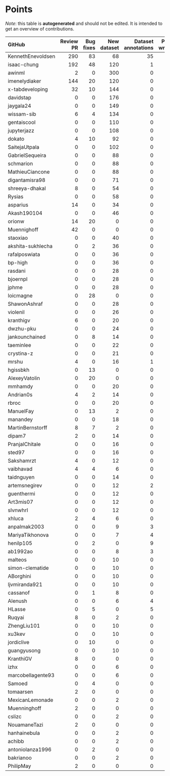 # Points

_Note_: this table is **autogenerated** and should not be edited. It is intended to get an overview of contributions.

 | GitHub            |   Review PR |   Bug fixes |   New dataset |   Dataset annotations |   Paper writing |   Coordination |   New task |   Running Models |   Total |
|:------------------|------------:|------------:|--------------:|----------------------:|----------------:|---------------:|-----------:|-----------------:|--------:|
| KennethEnevoldsen |         290 |          83 |            68 |                    35 |               0 |             11 |          0 |                0 |     487 |
| isaac-chung       |         192 |          48 |           120 |                     1 |              12 |              4 |          2 |                0 |     379 |
| awinml            |           2 |           0 |           300 |                     0 |               0 |              0 |          0 |                0 |     302 |
| imenelydiaker     |         144 |          20 |           120 |                     0 |               0 |              0 |          0 |                0 |     284 |
| x-tabdeveloping   |          32 |          10 |           144 |                     0 |               0 |              1 |         12 |                0 |     199 |
| davidstap         |           0 |           0 |           176 |                     0 |               0 |              0 |          0 |                0 |     176 |
| jaygala24         |           0 |           0 |           149 |                     0 |               0 |              0 |          0 |                0 |     149 |
| wissam-sib        |           6 |           4 |           134 |                     0 |               0 |              0 |          0 |                0 |     144 |
| gentaiscool       |           0 |           0 |           110 |                     0 |               0 |              0 |          0 |                0 |     110 |
| jupyterjazz       |           0 |           0 |           108 |                     0 |               0 |              0 |          0 |                0 |     108 |
| dokato            |           4 |          10 |            92 |                     0 |               0 |              0 |          0 |                0 |     106 |
| SaitejaUtpala     |           0 |           0 |           102 |                     0 |               0 |              0 |          0 |                0 |     102 |
| GabrielSequeira   |           0 |           0 |            88 |                     0 |               0 |              0 |          0 |                0 |      88 |
| schmarion         |           0 |           0 |            88 |                     0 |               0 |              0 |          0 |                0 |      88 |
| MathieuCiancone   |           0 |           0 |            88 |                     0 |               0 |              0 |          0 |                0 |      88 |
| digantamisra98    |           0 |           0 |            71 |                     0 |               0 |              0 |          0 |                0 |      71 |
| shreeya-dhakal    |           8 |           0 |            54 |                     0 |               0 |              0 |          0 |                0 |      62 |
| Rysias            |           0 |           0 |            58 |                     0 |               0 |              0 |          0 |                0 |      58 |
| asparius          |          14 |           0 |            34 |                     0 |               0 |              0 |          0 |                0 |      48 |
| Akash190104       |           0 |           0 |            46 |                     0 |               0 |              0 |          0 |                0 |      46 |
| orionw            |          14 |          20 |             0 |                     0 |               0 |              0 |         10 |                0 |      44 |
| Muennighoff       |          42 |           0 |             0 |                     0 |               0 |              0 |          0 |                0 |      42 |
| staoxiao          |           0 |           0 |            40 |                     0 |               0 |              0 |          0 |                0 |      40 |
| akshita-sukhlecha |           0 |           2 |            36 |                     0 |               0 |              0 |          0 |                0 |      38 |
| rafalposwiata     |           0 |           0 |            36 |                     0 |               0 |              0 |          0 |                0 |      36 |
| bp-high           |           0 |           0 |            36 |                     0 |               0 |              0 |          0 |                0 |      36 |
| rasdani           |           0 |           0 |            28 |                     0 |               0 |              0 |          0 |                0 |      28 |
| bjoernpl          |           0 |           0 |            28 |                     0 |               0 |              0 |          0 |                0 |      28 |
| jphme             |           0 |           0 |            28 |                     0 |               0 |              0 |          0 |                0 |      28 |
| loicmagne         |           0 |          28 |             0 |                     0 |               0 |              0 |          0 |                0 |      28 |
| ShawonAshraf      |           0 |           0 |            28 |                     0 |               0 |              0 |          0 |                0 |      28 |
| violenil          |           0 |           0 |            26 |                     0 |               0 |              0 |          0 |                0 |      26 |
| kranthigv         |           6 |           0 |            20 |                     0 |               0 |              0 |          0 |                0 |      26 |
| dwzhu-pku         |           0 |           0 |            24 |                     0 |               0 |              0 |          0 |                0 |      24 |
| jankounchained    |           0 |           8 |            14 |                     0 |               0 |              0 |          0 |                0 |      22 |
| taeminlee         |           0 |           0 |            22 |                     0 |               0 |              0 |          0 |                0 |      22 |
| crystina-z        |           0 |           0 |            21 |                     0 |               0 |              0 |          0 |                0 |      21 |
| mrshu             |           4 |           0 |            16 |                     1 |               0 |              0 |          0 |                0 |      21 |
| hgissbkh          |           0 |          13 |             0 |                     0 |               3 |              0 |          5 |                0 |      21 |
| AlexeyVatolin     |           0 |          20 |             0 |                     0 |               0 |              0 |          0 |                0 |      20 |
| mmhamdy           |           0 |           0 |            20 |                     0 |               0 |              0 |          0 |                0 |      20 |
| Andrian0s         |           4 |           2 |            14 |                     0 |               0 |              0 |          0 |                0 |      20 |
| rbroc             |           0 |           0 |            20 |                     0 |               0 |              0 |          0 |                0 |      20 |
| ManuelFay         |           0 |          13 |             2 |                     0 |               0 |              0 |          5 |                0 |      20 |
| manandey          |           0 |           0 |            18 |                     0 |               0 |              0 |          0 |                0 |      18 |
| MartinBernstorff  |           8 |           7 |             2 |                     0 |               0 |              0 |          0 |                0 |      17 |
| dipam7            |           2 |           0 |            14 |                     0 |               0 |              0 |          0 |                0 |      16 |
| PranjalChitale    |           0 |           0 |            16 |                     0 |               0 |              0 |          0 |                0 |      16 |
| sted97            |           0 |           0 |            16 |                     0 |               0 |              0 |          0 |                0 |      16 |
| Sakshamrzt        |           4 |           0 |            12 |                     0 |               0 |              0 |          0 |                0 |      16 |
| vaibhavad         |           4 |           4 |             6 |                     0 |               0 |              0 |          0 |                0 |      14 |
| taidnguyen        |           0 |           0 |            14 |                     0 |               0 |              0 |          0 |                0 |      14 |
| artemsnegirev     |           0 |           0 |            12 |                     2 |               0 |              0 |          0 |                0 |      14 |
| guenthermi        |           0 |           0 |            12 |                     0 |               0 |              0 |          0 |                0 |      12 |
| Art3mis07         |           0 |           0 |            12 |                     0 |               0 |              0 |          0 |                0 |      12 |
| slvnwhrl          |           0 |           0 |            12 |                     0 |               0 |              0 |          0 |                0 |      12 |
| xhluca            |           2 |           4 |             6 |                     0 |               0 |              0 |          0 |                0 |      12 |
| anpalmak2003      |           0 |           0 |             9 |                     3 |               0 |              0 |          0 |                0 |      12 |
| MariyaTikhonova   |           0 |           0 |             7 |                     4 |               0 |              0 |          0 |                0 |      11 |
| henilp105         |           0 |           2 |             0 |                     9 |               0 |              0 |          0 |                0 |      11 |
| ab1992ao          |           0 |           0 |             8 |                     3 |               0 |              0 |          0 |                0 |      11 |
| malteos           |           0 |           0 |            10 |                     0 |               0 |              0 |          0 |                0 |      10 |
| simon-clematide   |           0 |           0 |            10 |                     0 |               0 |              0 |          0 |                0 |      10 |
| ABorghini         |           0 |           0 |            10 |                     0 |               0 |              0 |          0 |                0 |      10 |
| ljvmiranda921     |           0 |           0 |            10 |                     0 |               0 |              0 |          0 |                0 |      10 |
| cassanof          |           0 |           1 |             8 |                     0 |               0 |              0 |          0 |                1 |      10 |
| Alenush           |           0 |           0 |             6 |                     4 |               0 |              0 |          0 |                0 |      10 |
| HLasse            |           0 |           5 |             0 |                     5 |               0 |              0 |          0 |                0 |      10 |
| Ruqyai            |           8 |           0 |             2 |                     0 |               0 |              0 |          0 |                0 |      10 |
| ZhengLiu101       |           0 |           0 |            10 |                     0 |               0 |              0 |          0 |                0 |      10 |
| xu3kev            |           0 |           0 |            10 |                     0 |               0 |              0 |          0 |                0 |      10 |
| jordiclive        |           0 |          10 |             0 |                     0 |               0 |              0 |          0 |                0 |      10 |
| guangyusong       |           0 |           0 |            10 |                     0 |               0 |              0 |          0 |                0 |      10 |
| KranthiGV         |           8 |           0 |             0 |                     0 |               0 |              0 |          0 |                0 |       8 |
| izhx              |           0 |           0 |             6 |                     0 |               0 |              0 |          0 |                0 |       6 |
| marcobellagente93 |           0 |           0 |             6 |                     0 |               0 |              0 |          0 |                0 |       6 |
| Samoed            |           0 |           4 |             0 |                     0 |               0 |              0 |          0 |                0 |       4 |
| tomaarsen         |           2 |           0 |             0 |                     0 |               0 |              0 |          0 |                0 |       2 |
| MexicanLemonade   |           0 |           0 |             2 |                     0 |               0 |              0 |          0 |                0 |       2 |
| Muenninghoff      |           2 |           0 |             0 |                     0 |               0 |              0 |          0 |                0 |       2 |
| cslizc            |           0 |           0 |             2 |                     0 |               0 |              0 |          0 |                0 |       2 |
| NouamaneTazi      |           2 |           0 |             0 |                     0 |               0 |              0 |          0 |                0 |       2 |
| hanhainebula      |           0 |           0 |             2 |                     0 |               0 |              0 |          0 |                0 |       2 |
| achibb            |           0 |           0 |             2 |                     0 |               0 |              0 |          0 |                0 |       2 |
| antoniolanza1996  |           0 |           2 |             0 |                     0 |               0 |              0 |          0 |                0 |       2 |
| bakrianoo         |           0 |           0 |             2 |                     0 |               0 |              0 |          0 |                0 |       2 |
| PhilipMay         |           2 |           0 |             0 |                     0 |               0 |              0 |          0 |                0 |       2 |
